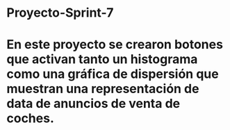 # Proyecto-Sprint-7
# En este proyecto se crearon botones que activan tanto un histograma como una gráfica de dispersión que muestran una representación de data de anuncios de venta de coches. 